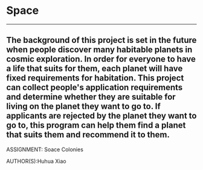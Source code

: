 # Space

------------------------------------------------------------------------
The background of this project is set in the future when people discover 
many habitable planets in cosmic exploration. In order for everyone to 
have a life that suits for them, each planet will have fixed requirements 
for habitation. This project can collect people's application requirements 
and determine whether they are suitable for living on the planet they want 
to go to. If applicants are rejected by the planet they want to go to, 
this program can help them find a planet that suits them and recommend 
it to them.
------------------------------------------------------------------------

ASSIGNMENT: Soace Colonies

AUTHOR(S):Huhua Xiao
